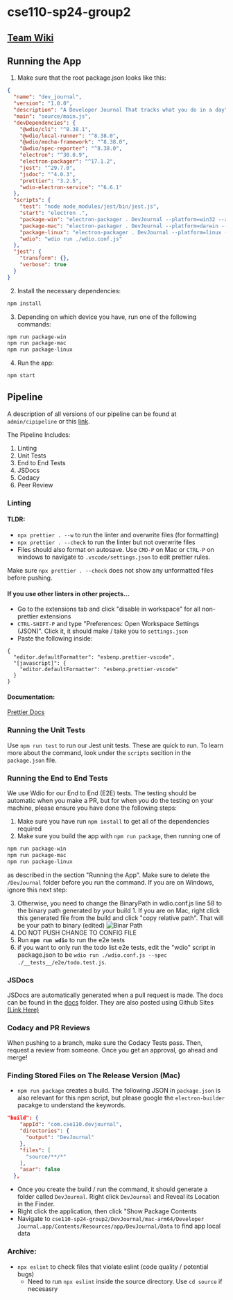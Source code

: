 # cse110-sp24-group2

## [Team Wiki](../team.md)

## Running the App

1. Make sure that the root package.json looks like this:

```json
{
  "name": "dev_journal",
  "version": "1.0.0",
  "description": "A Developer Journal That tracks what you do in a day",
  "main": "source/main.js",
  "devDependencies": {
    "@wdio/cli": "^8.38.1",
    "@wdio/local-runner": "^8.38.0",
    "@wdio/mocha-framework": "^8.38.0",
    "@wdio/spec-reporter": "^8.38.0",
    "electron": "^30.0.9",
    "electron-packager": "^17.1.2",
    "jest": "^29.7.0",
    "jsdoc": "^4.0.3",
    "prettier": "3.2.5",
    "wdio-electron-service": "^6.6.1"
  },
  "scripts": {
    "test": "node node_modules/jest/bin/jest.js",
    "start": "electron .",
    "package-win": "electron-packager . DevJournal --platform=win32 --arch=x64 --asar",
    "package-mac": "electron-packager . DevJournal --platform=darwin --arch=x64 --asar",
    "package-linux": "electron-packager . DevJournal --platform=linux --arch=x64 --asar",
    "wdio": "wdio run ./wdio.conf.js"
  },
  "jest": {
    "transform": {},
    "verbose": true
  }
}
```

2. Install the necessary dependencies:

```bash
npm install
```

3. Depending on which device you have, run one of the following commands:

```bash
npm run package-win
npm run package-mac
npm run package-linux
```

4. Run the app:

```bash
npm start
```

## Pipeline

A description of all versions of our pipeline can be found at `admin/cipipeline` or this [link](/admin/cipipeline).

The Pipeline Includes:

1. Linting
2. Unit Tests
3. End to End Tests
4. JSDocs
5. Codacy
6. Peer Review

### Linting

#### TLDR:

- `npx prettier . --w` to run the linter and overwrite files (for formatting)
- `npx prettier . --check` to run the linter but not overwrite files
- Files should also format on autosave. Use `CMD-P` on Mac or `CTRL-P` on windows to navigate to `.vscode/settings.json` to edit prettier rules.

Make sure `npx prettier . --check` does not show any unformatted files before pushing.

#### If you use other linters in other projects...

- Go to the extensions tab and click "disable in workspace" for all non-prettier extensions
- `CTRL-SHIFT-P` and type "Preferences: Open Workspace Settings (JSON)". Click it, it should make / take you to `settings.json`
- Paste the following inside:

```
{
  "editor.defaultFormatter": "esbenp.prettier-vscode",
  "[javascript]": {
    "editor.defaultFormatter": "esbenp.prettier-vscode"
  }
}
```

#### Documentation:

[Prettier Docs](https://prettier.io/docs/en/cli.html)

### Running the Unit Tests

Use `npm run test` to run our Jest unit tests. These are quick to run. To learn more about the command, look under the `scripts` secition in the `package.json` file.

### Running the End to End Tests

We use Wdio for our End to End (E2E) tests. The testing should be automatic when you make a PR, but for when you do the testing on your machine, please ensure you have done the following steps:

1. Make sure you have run `npm install` to get all of the dependencies required
2. Make sure you build the app with `npm run package`, then running one of

```bash
npm run package-win
npm run package-mac
npm run package-linux
```

as described in the section "Running the App". Make sure to delete the `/DevJournal` folder before you run the command. If you are on Windows, ignore this next step:

3.  Otherwise, you need to change the BinaryPath in wdio.conf.js line 58 to the binary path generated by your build 1. If you are on Mac, right click this generated file from the build and click "copy relative path". That will be your path to binary (edited)
    ![Binar Path](binaryPath.png)
4.  DO NOT PUSH CHANGE TO CONFIG FILE
5.  Run **`npm run wdio`** to run the e2e tests
6.  if you want to only run the todo list e2e tests, edit the "wdio" script in package.json to be `wdio run ./wdio.conf.js --spec ./__tests__/e2e/todo.test.js`.

### JSDocs

JSDocs are automatically generated when a pull request is made. The docs can be found in the [docs](/docs/) folder. They are also posted using Github Sites [(Link Here)](https://cse110-sp24-group2.github.io/cse110-sp24-group2/docs/)

### Codacy and PR Reviews

When pushing to a branch, make sure the Codacy Tests pass. Then, request a review from someone. Once you get an approval, go ahead and merge!

### Finding Stored Files on The Release Version (Mac)

- `npm run package` creates a build. The following JSON in `package.json` is also relevant for this npm script, but please google the `electron-builder` pacakge to understand the keywords.

```json
"build": {
    "appId": "com.cse110.devjournal",
    "directories": {
      "output": "DevJournal"
    },
    "files": [
      "source/**/*"
    ],
    "asar": false
  },
```

- Once you create the build / run the command, it should generate a folder called `DevJournal`. Right click `DevJournal` and Reveal its Location in the Finder.
- Right click the application, then click "Show Package Contents
- Navigate to `cse110-sp24-group2/DevJournal/mac-arm64/Developer Journal.app/Contents/Resources/app/DevJournal/Data` to find app local data

### Archive:

- `npx eslint` to check files that violate eslint (code quality / potential bugs)
  - Need to run `npx eslint` inside the source directory. Use `cd source` if necesasry
